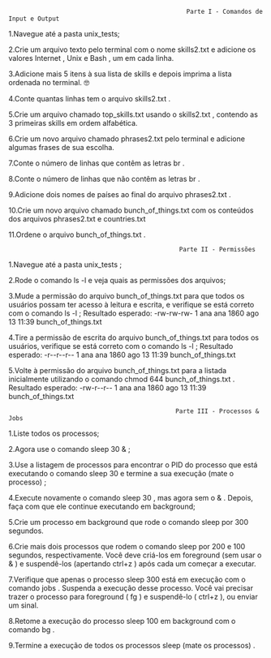                                                      Parte I - Comandos de Input e Output
                                                                
1.Navegue até a pasta unix_tests;

2.Crie um arquivo texto pelo terminal com o nome skills2.txt e adicione os valores Internet , Unix e Bash , um em cada linha.

3.Adicione mais 5 itens à sua lista de skills e depois imprima a lista ordenada no terminal. 🤓

4.Conte quantas linhas tem o arquivo skills2.txt .

5.Crie um arquivo chamado top_skills.txt usando o skills2.txt , contendo as 3 primeiras skills em ordem alfabética.

6.Crie um novo arquivo chamado phrases2.txt pelo terminal e adicione algumas frases de sua escolha.

7.Conte o número de linhas que contêm as letras br .

8.Conte o número de linhas que não contêm as letras br .

9.Adicione dois nomes de países ao final do arquivo phrases2.txt .

10.Crie um novo arquivo chamado bunch_of_things.txt com os conteúdos dos arquivos phrases2.txt e countries.txt

11.Ordene o arquivo bunch_of_things.txt .

                                                   Parte II - Permissões
                                                                     
1.Navegue até a pasta unix_tests ;

2.Rode o comando ls -l e veja quais as permissões dos arquivos;

3.Mude a permissão do arquivo bunch_of_things.txt para que todos os usuários possam ter acesso à leitura e escrita, e verifique se está correto com o comando ls -l ;
Resultado esperado: -rw-rw-rw- 1 ana ana 1860 ago 13 11:39 bunch_of_things.txt

4.Tire a permissão de escrita do arquivo bunch_of_things.txt para todos os usuários, verifique se está correto com o comando ls -l ;
Resultado esperado: -r--r--r-- 1 ana ana 1860 ago 13 11:39 bunch_of_things.txt

5.Volte à permissão do arquivo bunch_of_things.txt para a listada inicialmente utilizando o comando chmod 644 bunch_of_things.txt .
Resultado esperado: -rw-r--r-- 1 ana ana 1860 ago 13 11:39 bunch_of_things.txt 

                                                  Parte III - Processos & Jobs
                                                                    
1.Liste todos os processos;

2.Agora use o comando sleep 30 & ;

3.Use a listagem de processos para encontrar o PID do processo que está executando o comando sleep 30 e termine a sua execução (mate o processo) ;

4.Execute novamente o comando sleep 30 , mas agora sem o & . Depois, faça com que ele continue executando em background;

5.Crie um processo em background que rode o comando sleep por 300 segundos.

6.Crie mais dois processos que rodem o comando sleep por 200 e 100 segundos, respectivamente.
Você deve criá-los em foreground (sem usar o & ) e suspendê-los (apertando ctrl+z ) após cada um começar a executar.

7.Verifique que apenas o processo sleep 300 está em execução com o comando jobs . Suspenda a execução desse processo.
Você vai precisar trazer o processo para foreground ( fg ) e suspendê-lo ( ctrl+z ), ou enviar um sinal.

8.Retome a execução do processo sleep 100 em background com o comando bg .

9.Termine a execução de todos os processos sleep (mate os processos) .  
                                                                     
